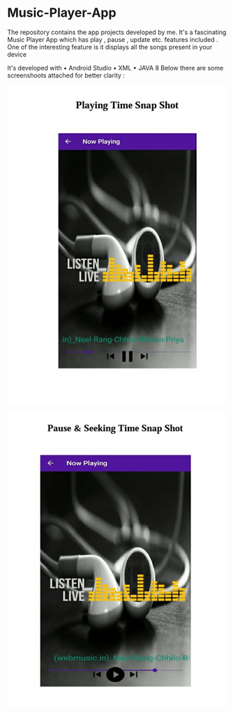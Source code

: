 # Music-Player-App
The repository contains the app projects developed by me. 
It's a fascinating Music Player App which has play , pause , update etc. features included .
One of the interesting feature is it displays all the songs present in your device 

It's developed with 
• Android Studio
• XML
• JAVA 8
 Below there are some screenshoots attached for better clarity :
 
 ![PlayingTime](https://github.com/parnamondal/Music-Player-App/blob/master/images/a1.jpg)
 
 ![PauseandSeek](https://github.com/parnamondal/Music-Player-App/blob/master/images/a2.jpg)
